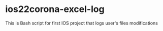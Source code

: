 # ios22corona-excel-log
This is Bash script for first IOS project that logs user's files modifications
